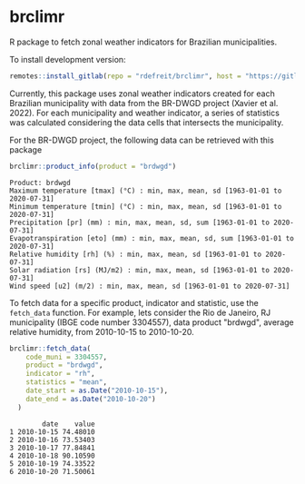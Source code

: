 # brclimr

R package to fetch zonal weather indicators for Brazilian municipalities.

To install development version:

``` r
remotes::install_gitlab(repo = "rdefreit/brclimr", host = "https://gitlab.inria.fr")
```

Currently, this package uses zonal weather indicators created for each Brazilian municipality with data from the BR-DWGD project (Xavier et al. 2022). For each municipality and weather indicator, a series of statistics was calculated considering the data cells that intersects the municipality.

For the BR-DWGD project, the following data can be retrieved with this package

``` r
brclimr::product_info(product = "brdwgd")
```

    Product: brdwgd
    Maximum temperature [tmax] (°C) : min, max, mean, sd [1963-01-01 to 2020-07-31]
    Minimum temperature [tmin] (°C) : min, max, mean, sd [1963-01-01 to 2020-07-31]
    Precipitation [pr] (mm) : min, max, mean, sd, sum [1963-01-01 to 2020-07-31]
    Evapotranspiration [eto] (mm) : min, max, mean, sd, sum [1963-01-01 to 2020-07-31]
    Relative humidity [rh] (%) : min, max, mean, sd [1963-01-01 to 2020-07-31]
    Solar radiation [rs] (MJ/m2) : min, max, mean, sd [1963-01-01 to 2020-07-31]
    Wind speed [u2] (m/2) : min, max, mean, sd [1963-01-01 to 2020-07-31]

To fetch data for a specific product, indicator and statistic, use the `fetch_data` function. For example, lets consider the Rio de Janeiro, RJ municipality (IBGE code number 3304557), data product "brdwgd", average relative humidity, from 2010-10-15 to 2010-10-20.

``` r
brclimr::fetch_data(
    code_muni = 3304557,
    product = "brdwgd",
    indicator = "rh",
    statistics = "mean",
    date_start = as.Date("2010-10-15"),
    date_end = as.Date("2010-10-20")
  )
```

            date    value
    1 2010-10-15 74.48010
    2 2010-10-16 73.53403
    3 2010-10-17 77.84841
    4 2010-10-18 90.10590
    5 2010-10-19 74.33522
    6 2010-10-20 71.50061
